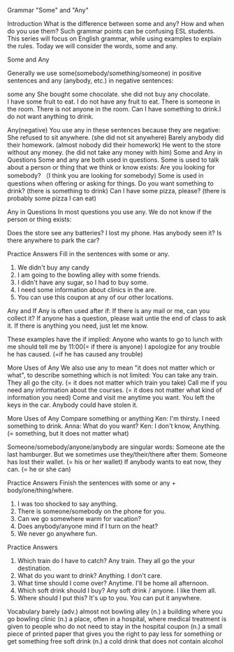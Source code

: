 Grammar
"Some" and "Any"

Introduction
What is the difference between some and any? How and when do you use them? Such grammar points can be confusing ESL students. This series will focus on English grammar, while using examples to explain the rules. Today we will consider the words, some and any.

Some and Any

Generally we use some(somebody/something/someone) in positive sentences and any (anybody, etc.) in negative sentences:

some                          any
She bought some chocolate.    she did not buy any chocolate.  
I have some fruit to eat.     I do not have any fruit to eat. 
There is someone in the room. There is not anyone in the room.
Can I have something to drink.I do not want anything to drink.


Any(negative)
You use any in these sentences because they are negative:
She refused to sit anywhere.
(she did not sit anywhere)
Barely anybody did their homework.
(almost nobody did their homework)
He went to the store without any money.
(he did not take any money with him)
Some and Any in Questions
Some and any are both used in questions.
Some is used to talk about a person or thing that we think or know exists:
Are you looking for somebody?
（I think you are looking for somebody)
Some is used in questions when offering or asking for things.
Do you want something to drink?
(there is something to drink)
Can I have some pizza, please?
(there is probably some pizza I can eat)

Any in Questions
In most questions you use any. We do not know if the person or thing exists:

Does the store see any batteries?
I lost my phone. Has anybody seen it?
Is there anywhere to park the car?

Practice Answers
Fill in the sentences with some or any.
1. We didn't buy any candy
2. I am going to the bowling alley with some friends.
3. I didn't have any sugar, so I had to buy some.
4. I need some information about clinics in the are.
5. You can use this coupon at any of our other locations.

Any and If
Any is often used after if:
If there is any mail or me, can you collect it?
If anyone has a question, please wait untie the end of class to ask it.
If there is anything you need, just let me know.

These examples have the if implied:
Anyone who wants to go to lunch with me should tell me by 11:00(= if there is anyone)
I apologize for any trouble he has caused. (=if he has caused any trouble)

More Uses of Any
We also use any to mean "it does not matter which or what", to describe something which is not limited:
You can take any train. They all go the city.
(= it does not matter which train you take)
Call me if you need any information about the courses.
(= it does not matter what kind of information you need)
Come and visit me anytime you want.
You left the keys in the car. Anybody could have stolen it.

More Uses of Any
Compare something or anything
Ken: I'm thirsty. I need something to drink.
Anna: What do you want?
Ken: I don't know, Anything. (= something, but it does not matter what)

Someone/somebody/anyone/anybody are singular words:
Someone ate the last hamburger.
But we sometimes use they/their/there after them:
Someone has lost their wallet. (= his or her wallet)
If anybody wants to eat now, they can. (= he or she can)

Practice Answers
Finish the sentences with some or any + 
body/one/thing/where.
1. I was too shocked to say anything.
2. There is someone/somebody on the phone for you.
3. Can we go somewhere warm for vacation?
4. Does anybody/anyone mind if I turn on the heat?
5. We never go anywhere fun.

Practice Answers
1. Which train do I have to catch?
Any train. They all go the your destination.
2. What do you want to drink?
Anything. I don't care.
3. What time should I come over?
Anytime. I'll be home all afternoon.
4. Which soft drink should I buy?
Any soft drink / anyone. I like them all.
5. Where should I put this?
It's up to you. You can put it anywhere.

Vocabulary
barely (adv.) almost not
bowling alley (n.) a building where you go bowling
clinic (n.) a place, often in a hospital, where medical treatment is given to people who do not need to stay in the hospital
coupon (n.) a small piece of printed paper that gives you the right to pay less for something or get something free
soft drink (n.) a cold drink that does not contain alcohol




